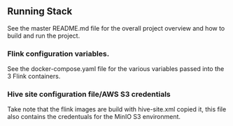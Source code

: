 ## Running Stack

See the master README.md file for the overall project overview and how to build and run the project.

### Flink configuration variables.

See the docker-compose.yaml file for the various variables passed into the 3 Flink containers.

### Hive site configuration file/AWS S3 credentials

Take note that the flink images are build with hive-site.xml copied it, this file also contains the credentuals for the MinIO S3 environment.